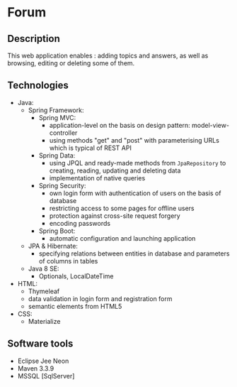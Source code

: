 # Forum
## Description
This web application enables : adding topics and answers, as well as browsing, editing or deleting some of them.
## Technologies
- Java:
  - Spring Framework:
    - Spring MVC:
      - application-level on the basis on design pattern: model-view-controller
      - using methods "get" and "post" with parameterising URLs which is typical of REST API
    - Spring Data:
      - using JPQL and ready-made methods from `JpaRepository` to creating, reading, updating and deleting data
      - implementation of native queries
    - Spring Security:
      - own login form with authentication of users on the basis of database
      - restricting access to some pages for offline users
      - protection against cross-site request forgery
      - encoding passwords
    - Spring Boot:
      - automatic configuration and launching application 
  - JPA & Hibernate:
    - specifying relations between entities in database and parameters of columns in tables
  - Java 8 SE:
    - Optionals, LocalDateTime
- HTML:
  - Thymeleaf
  - data validation in login form and registration form
  - semantic elements from HTML5
- CSS:
  - Materialize

## Software tools
- Eclipse Jee Neon
- Maven 3.3.9
- MSSQL [SqlServer]